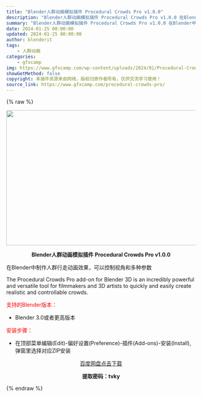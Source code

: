 ```yaml
---
title: "Blender人群动画模拟插件 Procedural Crowds Pro v1.0.0"
description: "Blender人群动画模拟插件 Procedural Crowds Pro v1.0.0 在Blender中制作人群行走动画效果，可以控制视角和多种参数 The Procedural Crowds P..."
summary: "Blender人群动画模拟插件 Procedural Crowds Pro v1.0.0 在Blender中制作人群行走动画效果，可以控制视角和多种参数 The Procedural Crowds P..."
date: 2024-01-25 00:00:00
updated: 2024-01-25 00:00:00
author: blenderit
tags: 
    - 人群动画
categories:
    - gfxcamp
img: https://www.gfxcamp.com/wp-content/uploads/2024/01/Procedural-Crowds-Pro.jpg
showGetMethod: false
copyright: 本插件资源来自网络，版权归原作者所有，仅供交流学习使用！
source_link: https://www.gfxcamp.com/procedural-crowds-pro/
---
```


{% raw %}
<div><p><img decoding="async" class="aligncenter size-full wp-image-118145" src="https://www.gfxcamp.com/wp-content/uploads/2024/01/Procedural-Crowds-Pro.jpg" data-src="https://www.gfxcamp.com/wp-content/uploads/2024/01/Procedural-Crowds-Pro.jpg" alt="" width="640" height="359" data-srcset="https://www.gfxcamp.com/wp-content/uploads/2024/01/Procedural-Crowds-Pro.jpg 640w, https://www.gfxcamp.com/wp-content/uploads/2024/01/Procedural-Crowds-Pro-150x84.jpg 150w" data-sizes="(max-width: 640px) 100vw, 640px"></p><p style="text-align: center;"><strong>Blender人群动画模拟插件 Procedural Crowds Pro v1.0.0</strong></p><p>在Blender中制作人群行走动画效果，可以控制视角和多种参数</p><p>The Procedural Crowds Pro add-on for Blender 3D is an incredibly powerful and versatile tool for filmmakers and 3D artists to quickly and easily create realistic and controllable crowds.</p><p style="text-align: left;"><span style="color: #ff0000;">支持的Blender版本：</span></p><ul>
<li style="text-align: left;">Blender 3.0或者更高版本</li>
</ul><p style="text-align: left;"><span style="color: #ff0000;">安装步骤：</span></p><ul>
<li>在顶部菜单编辑(Edit)-偏好设置(Preference)-插件(Add-ons)-安装(Install),弹窗里选择对应ZIP安装</li>
</ul><p style="text-align: center;"><a class="maxbutton-3 maxbutton maxbutton-baidu" target="_blank" rel="noopener" href="https://pan.baidu.com/s/1JNWdmiYyOHKIAUHKIbeiFw?pwd=tvky"><span class="mb-text">百度网盘点击下载</span></a></p><p style="text-align: center;"><strong>提取密码：tvky</strong></p></div>
<div style="display: none">gfxcamp</div>
{% endraw %}